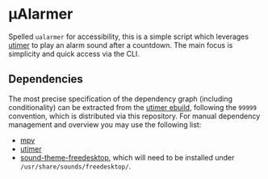 # µAlarmer

Spelled `ualarmer` for accessibility, this is a simple script which leverages [utimer](http://utimer.codealpha.net/utimer) to play an alarm sound after a countdown.
The main focus is simplicity and quick access via the CLI.

## Dependencies

The most precise specification of the dependency graph (including conditionality) can be extracted from the [utimer ebuild](.gentoo/app-misc/ualarmer/ualarmer-99999.ebuild), following the `99999` convention, which is distributed via this repository.
For manual dependency management and overview you may use the following list:

* [mpv](https://mpv.io/)
* [utimer](http://utimer.codealpha.net/utimer)
* [sound-theme-freedesktop](https://www.freedesktop.org/wiki/Specifications/sound-theme-spec), which will need to be installed under `/usr/share/sounds/freedesktop/`.
